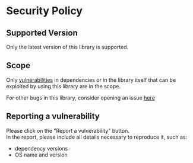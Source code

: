 # Security Policy

## Supported Version
Only the latest version of this library is supported.

## Scope
Only [vulnerabilities](https://csrc.nist.gov/glossary/term/Software_Vulnerability) in dependencies or in the library itself that can be exploited by using this library are in the scope.

For other bugs in this library, consider opening an issue [here](https://github.com/Elnaril/uniswap-universal-router-decoder/issues)

## Reporting a vulnerability
Please click on the "Report a vulnerability" button.  
In the report, please include all details necessary to reproduce it, such as:
 - dependency versions
 - OS name and version
